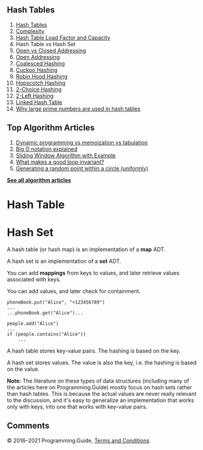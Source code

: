 ## Hash Tables

1.  [Hash Tables](hash-tables.html)
2.  [Complexity](hash-tables-complexity.html)
3.  [Hash Table Load Factor and Capacity](hash-table-load-factor-and-capacity.html)
4.  Hash Table vs Hash Set
5.  [Open vs Closed Addressing](hash-tables-open-vs-closed-addressing.html)
6.  [Open Addressing](hash-tables-open-addressing.html)
7.  [Coalesced Hashing](coalesced-hashing.html)
8.  [Cuckoo Hashing](cuckoo-hashing.html)
9.  [Robin Hood Hashing](robin-hood-hashing.html)
10. [Hopscotch Hashing](hopscotch-hashing.html)
11. [2-Choice Hashing](2-choice-hashing.html)
12. [2-Left Hashing](2-left-hashing.html)
13. [Linked Hash Table](linked-hash-table.html)
14. [Why large prime numbers are used in hash tables](prime-numbers-in-hash-tables.html)

## Top Algorithm Articles

1.  [Dynamic programming vs memoization vs tabulation](dynamic-programming-vs-memoization-vs-tabulation.html)
2.  [Big O notation explained](big-o-notation-explained.html)
3.  [Sliding Window Algorithm with Example](sliding-window-example.html)
4.  [What makes a good loop invariant?](what-makes-a-good-loop-invariant.html)
5.  [Generating a random point within a circle (uniformly)](random-point-within-circle.html)

[**See all algorithm articles**](algorithms.html)

# Hash Table

# Hash Set

A hash table (or hash map) is an implementation of a **map** ADT.

A hash set is an implementation of a **set** ADT.

You can add **mappings** from keys to values, and later retrieve values associated with keys.

You can add values, and later check for containment.

    phoneBook.put("Alice", "+123456789")
    ...
    ...phoneBook.get("Alice")...

    people.add("Alice")
    ...
    if (people.contains("Alice"))
        ...

A hash table stores key-value pairs. The hashing is based on the key.

A hash set stores values. The value is also the key, i.e. the hashing is based on the value.

**Note:** The literature on these types of data structures (including many of the articles here on Programming.Guide) mostly focus on hash sets rather than hash tables. This is because the actual values are never really relevant to the discussion, and it's easy to generalize an implementation that works only with keys, into one that works with key-value pairs.

## Comments

© 2016–2021 Programming.Guide, [Terms and Conditions](terms-and-conditions.html)
